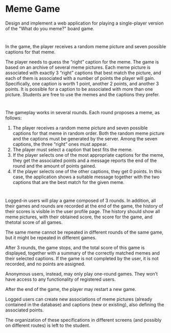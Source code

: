 # Meme Game
Design and implement a web application for playing a single-player version of the "What do you
meme?" board game.
#
In the game, the player receives a random meme picture and seven possible captions for that meme.

The player needs to guess the “right” caption for the meme.
The game is based on an archive of several meme pictures. Each meme picture is associated with exactly 3 “right” captions that best match the picture, and each of them is associated with a number
of points the player will gain. Specifically, one caption is worth 1 point, another 2 points, and another
3 points. It is possible for a caption to be associated with more than one picture. Students are free to
use the memes and the captions they prefer.
#
The gameplay works in several rounds. Each round proposes a meme, as follows:
1. The player receives a random meme picture and seven possible captions for that meme in
random order. Both the random meme picture and the captions must be generated by the
server. Among the seven captions, the three “right” ones must appear.
2. The player must select a caption that best fits the meme.
3. If the player selects one of the most appropriate captions for the meme, they get the
associated points and a message reports the end of the round and the amount of points
gained.
4. If the player selects one of the other captions, they get 0 points. In this case, the application
shows a suitable message together with the two captions that are the best match for the
given meme.
#
Logged-in users will play a game composed of 3 rounds. In addition, all their games and rounds are
recorded at the end of the game, the history of their scores is visible in the user profile page. The
history should show all meme pictures, with their obtained score, the score for the game, and thetotal score of all games.

The same meme cannot be repeated in different rounds of the same game, but it might be repeated in different games.

After 3 rounds, the game stops, and the total score of this game is displayed, together with a summary of the correctly matched memes and their selected captions. If the game is not completed
by the user, it is not recorded, and no points are assigned.

Anonymous users, instead, may only play one-round games. They won’t have access to any functionality of registered users.

After the end of the game, the player may restart a new game.

Logged users can create new associations of meme pictures (already contained in the database) and captions (new or existing), also defining the associated points.

The organization of these specifications in different screens (and possibly on different routes) is left to the student.

